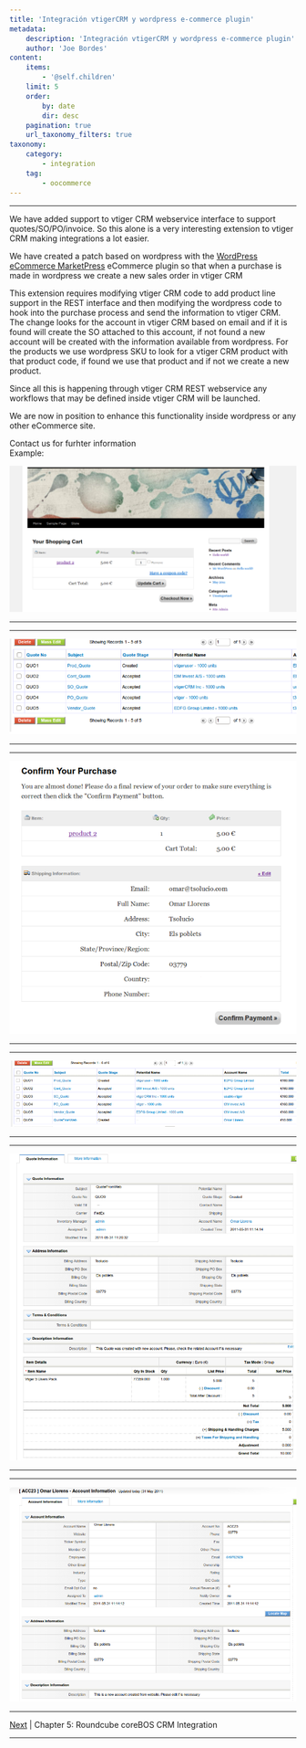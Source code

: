 ```yaml
---
title: 'Integración vtigerCRM y wordpress e-commerce plugin'
metadata:
    description: 'Integración vtigerCRM y wordpress e-commerce plugin'
    author: 'Joe Bordes'
content:
    items:
        - '@self.children'
    limit: 5
    order:
        by: date
        dir: desc
    pagination: true
    url_taxonomy_filters: true
taxonomy:
    category:
        - integration
    tag:
        - oocommerce 
---
```

---
We have added support to vtiger CRM webservice interface to support
quotes/SO/PO/invoice. So this alone is a very interesting extension to
vtiger CRM making integrations a lot easier.

We have created a patch based on wordpress with the [WordPress eCommerce MarketPress](http://wordpress.org/extend/plugins/wordpress-ecommerce)
eCommerce plugin so that when a purchase is made in wordpress we create
a new sales order in vtiger CRM

This extension requires modifying vtiger CRM code to add product line
support in the REST interface and then modifying the wordpress code to
hook into the purchase process and send the information to vtiger CRM.
The change looks for the account in vtiger CRM based on email and if it
is found will create the SO attached to this account, if not found a new
account will be created with the information available from wordpress.
For the products we use wordpress SKU to look for a vtiger CRM product
with that product code, if found we use that product and if not we
create a new product.

Since all this is happening through vtiger CRM REST webservice any
workflows that may be defined inside vtiger CRM will be launched.

We are now in position to enhance this functionality inside wordpress or
any other eCommerce site.

Contact us for furhter information  
Example:

![](shoppingcart.png?width=100%)


------------------------------------------------------------------------

------------------------------------------------------------------------

![](list_quote_sin.png?width=100%)

------------------------------------------------------------------------

------------------------------------------------------------------------

![](confirm_purchase.png?width=100%)

------------------------------------------------------------------------

------------------------------------------------------------------------

![](list_quote.png?width=100%)

------------------------------------------------------------------------

------------------------------------------------------------------------

![](new_quote.png?width=100%)

------------------------------------------------------------------------

------------------------------------------------------------------------

![](new_account.png?width=100%)


------------------------------------------------------------------------

[Next](../05.corebosmail) | Chapter 5: Roundcube coreBOS CRM Integration


------------------------------------------------------------------------